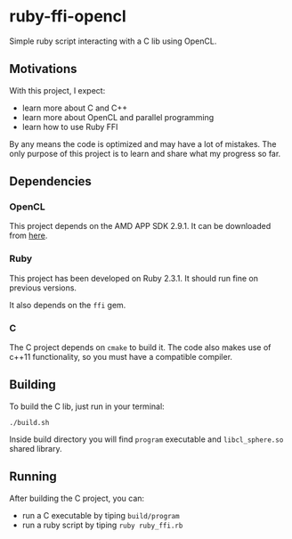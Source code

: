 # ruby-ffi-opencl
Simple ruby script interacting with a C lib using OpenCL.

## Motivations
With this project, I expect:

 - learn more about C and C++
 - learn more about OpenCL and parallel programming
 - learn how to use Ruby FFI

By any means the code is optimized and may have a lot of mistakes. The only purpose of this project is to learn and share what my progress so far.

## Dependencies
### OpenCL
This project depends on the AMD APP SDK 2.9.1. It can be downloaded from [here][amd-app-sdk].

### Ruby
This project has been developed on Ruby 2.3.1. It should run fine on previous versions.

It also depends on the `ffi` gem.

### C
The C project depends on `cmake` to build it. The code also makes use of c++11 functionality, so you must have a compatible compiler.

## Building
To build the C lib, just run in your terminal:

`./build.sh`

Inside build directory you will find `program` executable and `libcl_sphere.so` shared library.

## Running
After building the C project, you can:

 - run a C executable by tiping `build/program`
 - run a ruby script by tiping `ruby ruby_ffi.rb`

[amd-app-sdk]: http://developer.amd.com/tools-and-sdks/opencl-zone/amd-accelerated-parallel-processing-app-sdk/
